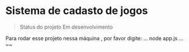 <h1>Sistema de cadasto de jogos</h1>

>Status do projeto Em desenvolvimento 

Para rodar esse projeto nessa máquina , por favor digite:
...
node app.js
...
~~